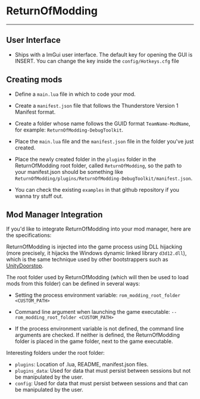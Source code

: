 # ReturnOfModding

---

## User Interface

- Ships with a ImGui user interface. The default key for opening the GUI is INSERT. You can change the key inside the `config/Hotkeys.cfg` file

## Creating mods

- Define a `main.lua` file in which to code your mod.

- Create a `manifest.json` file that follows the Thunderstore Version 1 Manifest format.

- Create a folder whose name follows the GUID format `TeamName-ModName`, for example: `ReturnOfModding-DebugToolkit`.

- Place the `main.lua` file and the `manifest.json` file in the folder you've just created.

- Place the newly created folder in the `plugins` folder in the ReturnOfModding root folder, called `ReturnOfModding`, so the path to your manifest.json should be something like `ReturnOfModding/plugins/ReturnOfModding-DebugToolkit/manifest.json`.

- You can check the existing `examples` in that github repository if you wanna try stuff out.

## Mod Manager Integration

If you'd like to integrate ReturnOfModding into your mod manager, here are the specifications:

ReturnOfModding is injected into the game process using DLL hijacking (more precisely, it hijacks the Windows dynamic linked library `d3d12.dll`), which is the same technique used by other bootstrappers such as [UnityDoorstop](https://github.com/NeighTools/UnityDoorstop).

The root folder used by ReturnOfModding (which will then be used to load mods from this folder) can be defined in several ways:

- Setting the process environment variable: `rom_modding_root_folder <CUSTOM_PATH>`

- Command line argument when launching the game executable: `--rom_modding_root_folder <CUSTOM_PATH>`

- If the process environment variable is not defined, the command line arguments are checked. If neither is defined, the ReturnOfModding folder is placed in the game folder, next to the game executable.

Interesting folders under the root folder:

- `plugins`: Location of .lua, README, manifest.json files.
- `plugins_data`: Used for data that must persist between sessions but not be manipulated by the user.
- `config`: Used for data that must persist between sessions and that can be manipulated by the user.
